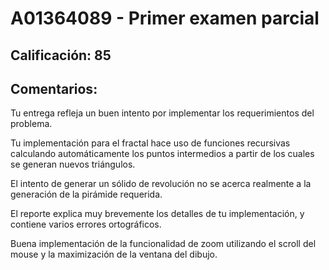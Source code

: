 # A01364089 - Primer examen parcial

## **Calificación**: 85

## **Comentarios**:

Tu entrega refleja un buen intento por implementar los requerimientos del problema.

Tu implementación para el fractal hace uso de funciones recursivas calculando automáticamente los puntos intermedios a partir de los cuales se generan nuevos triángulos.

El intento de generar un sólido de revolución no se acerca realmente a la generación de la pirámide requerida.

El reporte explica muy brevemente los detalles de tu implementación, y contiene varios errores ortográficos.

Buena implementación de la funcionalidad de zoom utilizando el scroll del mouse y la maximización de la ventana del dibujo.
